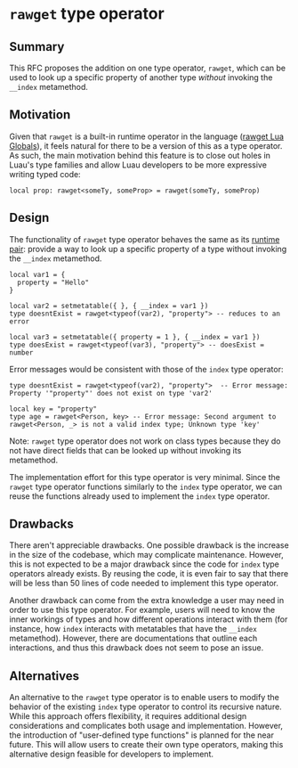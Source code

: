 # `rawget` type operator

## Summary

This RFC proposes the addition on one type operator, `rawget`, which can be used to look up a specific property of another type *without* invoking the `__index` metamethod.

## Motivation

Given that `rawget` is a built-in runtime operator in the language ([rawget Lua Globals](https://create.roblox.com/docs/reference/engine/globals/LuaGlobals#rawget)), it feels natural for there to be a version of this as a type operator. As such, the main motivation behind this feature is to close out holes in Luau's type families and allow Luau developers to be more expressive writing typed code:

```luau
local prop: rawget<someTy, someProp> = rawget(someTy, someProp)
```

## Design

The functionality of `rawget` type operator behaves the same as its [runtime pair](https://create.roblox.com/docs/reference/engine/globals/LuaGlobals#rawget): provide a way to look up a specific property of a type without invoking the `__index` metamethod. 
 
```luau
local var1 = {
  property = "Hello"
}

local var2 = setmetatable({ }, { __index = var1 })
type doesntExist = rawget<typeof(var2), "property"> -- reduces to an error

local var3 = setmetatable({ property = 1 }, { __index = var1 })
type doesExist = rawget<typeof(var3), "property"> -- doesExist = number
```

Error messages would be consistent with those of the `index` type operator:
```luau
type doesntExist = rawget<typeof(var2), "property">  -- Error message: Property '"property"' does not exist on type 'var2'

local key = "property"
type age = rawget<Person, key> -- Error message: Second argument to rawget<Person, _> is not a valid index type; Unknown type 'key'
```

Note: `rawget` type operator does not work on class types because they do not have direct fields that can be looked up without invoking its metamethod.

The implementation effort for this type operator is very minimal. Since the `rawget` type operator functions similarly to the `index` type operator, we can reuse the functions already used to implement the `index` type operator.

## Drawbacks

There aren't appreciable drawbacks. One possible drawback is the increase in the size of the codebase, which may complicate maintenance. However, this is not expected to be a major drawback since the code for `index` type operators already exists. By reusing the code, it is even fair to say that there will be less than 50 lines of code needed to implement this type operator.

Another drawback can come from the extra knowledge a user may need in order to use this type operator. For example, users will need to know the inner workings of types and how different operations interact with them (for instance, how `index` interacts with metatables that have the `__index` metamethod). However, there are documentations that outline each interactions, and thus this drawback does not seem to pose an issue.

## Alternatives

An alternative to the `rawget` type operator is to enable users to modify the behavior of the existing `index` type operator to control its recursive nature. While this approach offers flexibility, it requires additional design considerations and complicates both usage and implementation. However, the introduction of "user-defined type functions" is planned for the near future. This will allow users to create their own type operators, making this alternative design feasible for developers to implement.